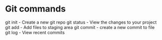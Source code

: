 # Git commands

git init - Create a new git repo
git status - View the changes to your project
git add - Add files to staging area
git commit -  create a new commit to file
git log - View recent commits